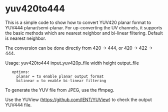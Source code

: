 # yuv420to444

This is a simple code to show how to convert YUV420 planar format to YUV444 planar/semi-planar. For up-converting the UV channels, it supports the basic methods which are nearest neighbor and bi-linear filtering. Default is nearest neighbor.

The conversion can be done directly from 420 -> 444, or 420 -> 422 -> 444.

Usage: yuv420to444 input_yuv420p_file width height output_file

       options:
         planar = to enable planar output format
         bilinear = to enable bi-linear filtering

To generate the YUV file from JPEG, use the ffmpeg.

Use the YUView (https://github.com/IENT/YUView) to check the output YUV444 file.
